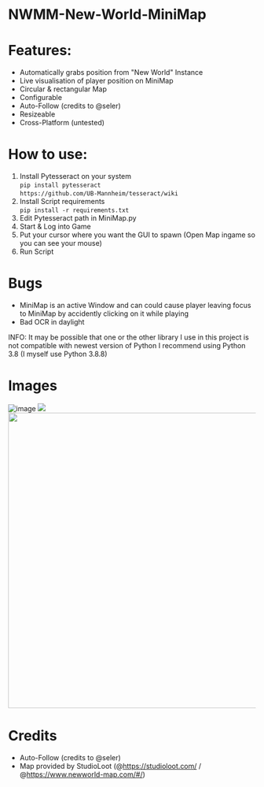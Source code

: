 # NWMM-New-World-MiniMap

# Features:
* Automatically grabs position from "New World" Instance
* Live visualisation of player position on MiniMap
* Circular & rectangular Map
* Configurable
* Auto-Follow (credits to @seler)
* Resizeable
* Cross-Platform (untested)

# How to use:
1. Install Pytesseract on your system<br>
`pip install pytesseract`<br>
`https://github.com/UB-Mannheim/tesseract/wiki`
3. Install Script requirements<br>
`pip install -r requirements.txt`
4. Edit Pytesseract path in MiniMap.py
5. Start & Log into Game
6. Put your cursor where you want the GUI to spawn (Open Map ingame so you can see your mouse)
7. Run Script

# Bugs
* MiniMap is an active Window and can could cause player leaving focus to MiniMap by accidently clicking on it while playing
* Bad OCR in daylight

INFO: It may be possible that one or the other library I use in this project is not compatible with newest version of Python
I recommend using Python 3.8 (I myself use Python 3.8.8)


# Images
![image](https://user-images.githubusercontent.com/62097381/137212082-34e986b5-79fc-48df-a3a2-7721412273d6.png)
<img src="https://user-images.githubusercontent.com/62097381/137209894-1ecd623c-2650-4149-9b69-5ed74a53b612.png" >
<img src="https://user-images.githubusercontent.com/62097381/137211858-0c7edebc-9799-41cb-80ce-a387140efb00.gif" width="1920" height="600" />

# Credits
* Auto-Follow (credits to @seler)
* Map provided by StudioLoot (@https://studioloot.com/ / @https://www.newworld-map.com/#/)

